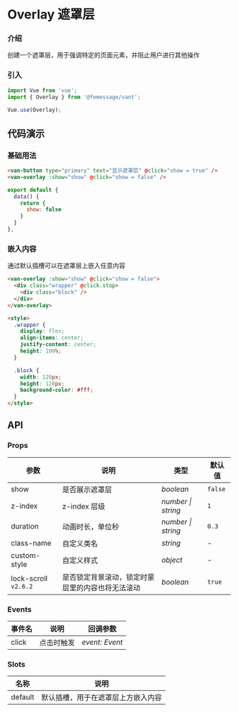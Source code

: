 # Overlay 遮罩层

### 介绍

创建一个遮罩层，用于强调特定的页面元素，并阻止用户进行其他操作

### 引入

```js
import Vue from 'vue';
import { Overlay } from '@femessage/vant';

Vue.use(Overlay);
```

## 代码演示

### 基础用法

```html
<van-button type="primary" text="显示遮罩层" @click="show = true" />
<van-overlay :show="show" @click="show = false" />
```

```js
export default {
  data() {
    return {
      show: false
    }
  }
},
```

### 嵌入内容

通过默认插槽可以在遮罩层上嵌入任意内容

```html
<van-overlay :show="show" @click="show = false">
  <div class="wrapper" @click.stop>
    <div class="block" />
  </div>
</van-overlay>

<style>
  .wrapper {
    display: flex;
    align-items: center;
    justify-content: center;
    height: 100%;
  }

  .block {
    width: 120px;
    height: 120px;
    background-color: #fff;
  }
</style>
```

## API

### Props

| 参数 | 说明 | 类型 | 默认值 |
| --- | --- | --- | --- |
| show | 是否展示遮罩层 | _boolean_ | `false` |
| z-index | z-index 层级 | _number \| string_ | `1` |
| duration | 动画时长，单位秒 | _number \| string_ | `0.3` |
| class-name | 自定义类名 | _string_ | - |
| custom-style | 自定义样式 | _object_ | - |
| lock-scroll `v2.6.2` | 是否锁定背景滚动，锁定时蒙层里的内容也将无法滚动 | _boolean_ | `true` |

### Events

| 事件名 | 说明       | 回调参数       |
| ------ | ---------- | -------------- |
| click  | 点击时触发 | _event: Event_ |

### Slots

| 名称    | 说明                               |
| ------- | ---------------------------------- |
| default | 默认插槽，用于在遮罩层上方嵌入内容 |

